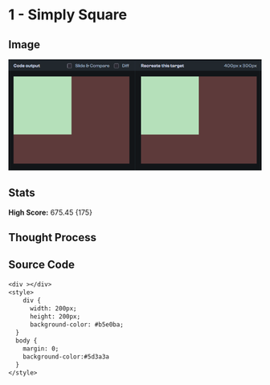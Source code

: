 # 1 - Simply Square

## Image 

![Screenshot of output of my code alongside the target image the code is attempting to match.](https://github.com/NelsonCory/CSSBattles/blob/main/Battles/1-Pilot%20Battle/Images/1_simply_square.png)

## Stats

**High Score:** 675.45 {175}

## Thought Process

## Source Code
```
<div ></div>
<style>
    div {
      width: 200px;
      height: 200px;
      background-color: #b5e0ba;
  }
  body {
    margin: 0;
    background-color:#5d3a3a
  }
</style>
```
